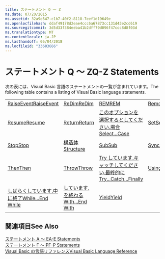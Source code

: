 ```yaml
---
title: ステートメント Q ～ Z
ms.date: 07/20/2015
ms.assetid: 32a9e547-c1b7-40f2-8118-7eef1d19649e
ms.openlocfilehash: ddaf49178d2eae4ccc6a67873cc131d43e2cd619
ms.sourcegitcommit: 3d5d33f384eeba41b2dff79d096f47ccc8d8f03d
ms.translationtype: MT
ms.contentlocale: ja-JP
ms.lasthandoff: 05/04/2018
ms.locfileid: "33603666"
---
```

# <a name="q-z-statements"></a><span data-ttu-id="b378b-102">ステートメント Q ～ Z</span><span class="sxs-lookup"><span data-stu-id="b378b-102">Q-Z Statements</span></span>
<span data-ttu-id="b378b-103">次の表には、Visual Basic 言語のステートメントの一覧が含まれています。</span><span class="sxs-lookup"><span data-stu-id="b378b-103">The following table contains a listing of Visual Basic language statements.</span></span>  
  
|||||  
|---|---|---|---|  
|[<span data-ttu-id="b378b-104">RaiseEvent</span><span class="sxs-lookup"><span data-stu-id="b378b-104">RaiseEvent</span></span>](../../../visual-basic/language-reference/statements/raiseevent-statement.md)|[<span data-ttu-id="b378b-105">ReDim</span><span class="sxs-lookup"><span data-stu-id="b378b-105">ReDim</span></span>](../../../visual-basic/language-reference/statements/redim-statement.md)|[<span data-ttu-id="b378b-106">REM</span><span class="sxs-lookup"><span data-stu-id="b378b-106">REM</span></span>](../../../visual-basic/language-reference/statements/rem-statement.md)|[<span data-ttu-id="b378b-107">RemoveHandler</span><span class="sxs-lookup"><span data-stu-id="b378b-107">RemoveHandler</span></span>](../../../visual-basic/language-reference/statements/removehandler-statement.md)|  
|[<span data-ttu-id="b378b-108">Resume</span><span class="sxs-lookup"><span data-stu-id="b378b-108">Resume</span></span>](../../../visual-basic/language-reference/statements/resume-statement.md)|[<span data-ttu-id="b378b-109">Return</span><span class="sxs-lookup"><span data-stu-id="b378b-109">Return</span></span>](../../../visual-basic/language-reference/statements/return-statement.md)|[<span data-ttu-id="b378b-110">このオプションを選択するとしてください.場合</span><span class="sxs-lookup"><span data-stu-id="b378b-110">Select...Case</span></span>](../../../visual-basic/language-reference/statements/select-case-statement.md)|[<span data-ttu-id="b378b-111">Set</span><span class="sxs-lookup"><span data-stu-id="b378b-111">Set</span></span>](../../../visual-basic/language-reference/statements/set-statement.md)|  
|[<span data-ttu-id="b378b-112">Stop</span><span class="sxs-lookup"><span data-stu-id="b378b-112">Stop</span></span>](../../../visual-basic/language-reference/statements/stop-statement.md)|[<span data-ttu-id="b378b-113">構造体</span><span class="sxs-lookup"><span data-stu-id="b378b-113">Structure</span></span>](../../../visual-basic/language-reference/statements/structure-statement.md)|[<span data-ttu-id="b378b-114">Sub</span><span class="sxs-lookup"><span data-stu-id="b378b-114">Sub</span></span>](../../../visual-basic/language-reference/statements/sub-statement.md)|[<span data-ttu-id="b378b-115">SyncLock</span><span class="sxs-lookup"><span data-stu-id="b378b-115">SyncLock</span></span>](../../../visual-basic/language-reference/statements/synclock-statement.md)|  
|[<span data-ttu-id="b378b-116">Then</span><span class="sxs-lookup"><span data-stu-id="b378b-116">Then</span></span>](../../../visual-basic/language-reference/statements/then-statement.md)|[<span data-ttu-id="b378b-117">Throw</span><span class="sxs-lookup"><span data-stu-id="b378b-117">Throw</span></span>](../../../visual-basic/language-reference/statements/throw-statement.md)|[<span data-ttu-id="b378b-118">Try しています.キャッチしてください.最終的に</span><span class="sxs-lookup"><span data-stu-id="b378b-118">Try...Catch...Finally</span></span>](../../../visual-basic/language-reference/statements/try-catch-finally-statement.md)|[<span data-ttu-id="b378b-119">Using</span><span class="sxs-lookup"><span data-stu-id="b378b-119">Using</span></span>](../../../visual-basic/language-reference/statements/using-statement.md)|  
|[<span data-ttu-id="b378b-120">しばらくしています.中に終了</span><span class="sxs-lookup"><span data-stu-id="b378b-120">While...End While</span></span>](../../../visual-basic/language-reference/statements/while-end-while-statement.md)|[<span data-ttu-id="b378b-121">しています.を終わる</span><span class="sxs-lookup"><span data-stu-id="b378b-121">With...End With</span></span>](../../../visual-basic/language-reference/statements/with-end-with-statement.md)|[<span data-ttu-id="b378b-122">Yield</span><span class="sxs-lookup"><span data-stu-id="b378b-122">Yield</span></span>](../../../visual-basic/language-reference/statements/yield-statement.md)||  
  
## <a name="see-also"></a><span data-ttu-id="b378b-123">関連項目</span><span class="sxs-lookup"><span data-stu-id="b378b-123">See Also</span></span>  
 [<span data-ttu-id="b378b-124">ステートメント A ～ E</span><span class="sxs-lookup"><span data-stu-id="b378b-124">A-E Statements</span></span>](../../../visual-basic/language-reference/statements/a-e-statements.md)  
 [<span data-ttu-id="b378b-125">ステートメント F ～ P</span><span class="sxs-lookup"><span data-stu-id="b378b-125">F-P Statements</span></span>](../../../visual-basic/language-reference/statements/f-p-statements.md)  
 [<span data-ttu-id="b378b-126">Visual Basic の言語リファレンス</span><span class="sxs-lookup"><span data-stu-id="b378b-126">Visual Basic Language Reference</span></span>](../../../visual-basic/language-reference/index.md)
